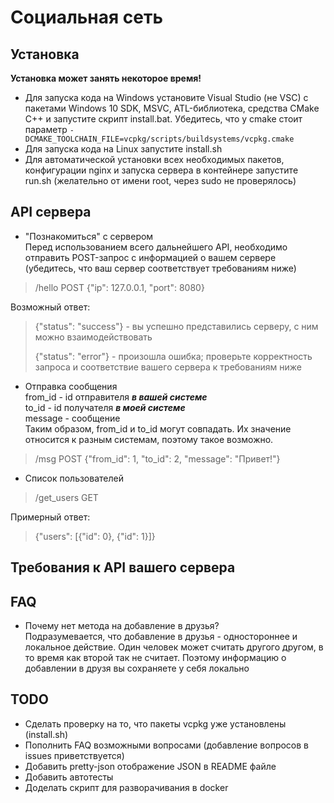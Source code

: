 # Социальная сеть
## Установка
**Установка может занять некоторое время!**
- Для запуска кода на Windows установите Visual Studio (не VSC) с пакетами Windows 10 SDK, MSVC, ATL-библиотека, средства CMake C++ и запустите скрипт install.bat. Убедитесь, что у cmake стоит параметр ```-DCMAKE_TOOLCHAIN_FILE=vcpkg/scripts/buildsystems/vcpkg.cmake```
- Для запуска кода на Linux запустите install.sh
- Для автоматической установки всех необходимых пакетов, конфигурации nginx и запуска сервера в контейнере запустите run.sh (желательно от имени root, через sudo не проверялось)
## API сервера
- "Познакомиться" с сервером  
Перед использованием всего дальнейшего API, необходимо отправить POST-запрос с информацией о вашем сервере (убедитесь, что ваш сервер соответствует требованиям ниже)
> /hello POST {"ip": 127.0.0.1, "port": 8080}
> 
Возможный ответ:
> {"status": "success"} - вы успешно представились серверу, с ним можно взаимодействовать
>
> {"status": "error"} - произошла ошибка; проверьте корректность запроса и соответствие вашего сервера к требованиям ниже
- Отправка сообщения  
from_id - id отправителя **_в вашей системе_**  
to_id - id получателя **_в моей системе_**  
message - сообщение  
Таким образом, from_id и to_id могут совпадать. Их значение относится к разным системам, поэтому такое возможно.
> /msg POST {"from_id": 1, "to_id": 2, "message": "Привет!"}
>
- Список пользователей
> /get_users GET
>
Примерный ответ:
> {"users": [{"id": 0}, {"id": 1}]}
> 
## Требования к API вашего сервера

## FAQ
- Почему нет метода на добавление в друзья?  
Подразумевается, что добавление в друзья - одностороннее и локальное действие. Один человек может считать другого другом, в то время как второй так не считает. Поэтому информацию о добавлении в друзя вы сохраняете у себя локально
## TODO
- Сделать проверку на то, что пакеты vcpkg уже установлены (install.sh)
- Пополнить FAQ возможными вопросами (добавление вопросов в issues приветствуется)
- Добавить pretty-json отображение JSON в README файле
- Добавить автотесты
- Доделать скрипт для разворачивания в docker
